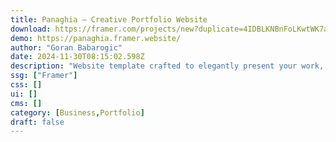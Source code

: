 ```yaml
---
title: Panaghia — Creative Portfolio Website
download: https://framer.com/projects/new?duplicate=4IDBLKNBnFoLKwtWK7aW&via=babarogic&duplicateType=siteTemplate
demo: https://panaghia.framer.website/
author: "Goran Babarogic"
date: 2024-11-30T08:15:02.598Z
description: "Website template crafted to elegantly present your work, services, and captivating case studies. Designed to empower creative professionals, Panaghia provides a structured platform to leave a lasting impression on potential clients."
ssg: ["Framer"]
css: []
ui: []
cms: []
category: [Business,Portfolio]
draft: false
---
```

